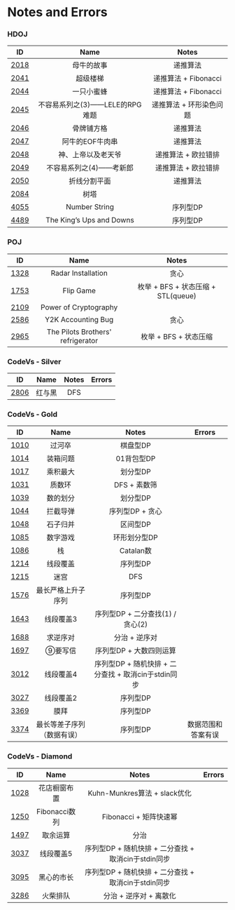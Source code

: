 # Notes and Errors

### HDOJ

|                    ID                    |           Name           |       Notes       |
| :--------------------------------------: | :----------------------: | :---------------: |
| [2018](http://acm.hdu.edu.cn/showproblem.php?pid=2018) |          母牛的故事           |       递推算法        |
| [2041](http://acm.hdu.edu.cn/showproblem.php?pid=2041) |           超级楼梯           | 递推算法 +  Fibonacci |
| [2044](http://acm.hdu.edu.cn/showproblem.php?pid=2044) |          一只小蜜蜂           | 递推算法 +  Fibonacci |
| [2045](http://acm.hdu.edu.cn/showproblem.php?pid=2045) |  不容易系列之(3)——LELE的RPG难题   |   递推算法 + 环形染色问题   |
| [2046](http://acm.hdu.edu.cn/showproblem.php?pid=2046) |          骨牌铺方格           |       递推算法        |
| [2047](http://acm.hdu.edu.cn/showproblem.php?pid=2047) |        阿牛的EOF牛肉串         |       递推算法        |
| [2048](http://acm.hdu.edu.cn/showproblem.php?pid=2048) |        神、上帝以及老天爷         |    递推算法 + 欧拉错排    |
| [2049](http://acm.hdu.edu.cn/showproblem.php?pid=2049) |      不容易系列之(4)——考新郎      |    递推算法 + 欧拉错排    |
| [2050](http://acm.hdu.edu.cn/showproblem.php?pid=2050) |          折线分割平面          |       递推算法        |
| [2084](http://acm.hdu.edu.cn/showproblem.php?pid=2084) |            树塔            |                   |
| [4055](http://acm.hdu.edu.cn/showproblem.php?pid=4055) |      Number String       |       序列型DP       |
| [4489](http://acm.hdu.edu.cn/showproblem.php?pid=4489) | The King’s Ups and Downs |       序列型DP       |

### POJ

|                   ID                   |               Name                |            Notes             |
| :------------------------------------: | :-------------------------------: | :--------------------------: |
| [1328](http://poj.org/problem?id=1328) |        Radar Installation         |              贪心              |
| [1753](http://poj.org/problem?id=1753) |             Flip Game             | 枚举 + BFS + 状态压缩 + STL(queue) |
| [2109](http://poj.org/problem?id=2109) |       Power of Cryptography       |                              |
| [2586](http://poj.org/problem?id=2586) |        Y2K Accounting Bug         |              贪心              |
| [2965](http://poj.org/problem?id=2965) | The Pilots Brothers' refrigerator |       枚举 + BFS + 状态压缩        |



### CodeVs - Silver

|                   ID                   | Name | Notes | Errors |
| :------------------------------------: | :--: | :---: | :----: |
| [2806](http://codevs.cn/problem/2806/) | 红与黑  |  DFS  |        |

### CodeVs - Gold

|                   ID                   |     Name      |                Notes                 |  Errors   |
| :------------------------------------: | :-----------: | :----------------------------------: | :-------: |
| [1010](http://codevs.cn/problem/1010/) |      过河卒      |                棋盘型DP                 |           |
| [1014](http://codevs.cn/problem/1014/) |     装箱问题      |               01背包型DP                |           |
| [1017](http://codevs.cn/problem/1017/) |     乘积最大      |                划分型DP                 |           |
| [1031](http://codevs.cn/problem/1031/) |      质数环      |              DFS + 素数筛               |           |
| [1039](http://codevs.cn/problem/1039/) |     数的划分      |                划分型DP                 |           |
| [1044](http://codevs.cn/problem/1044/) |     拦截导弹      |              序列型DP + 贪心              |           |
| [1048](http://codevs.cn/problem/1048/) |     石子归并      |                区间型DP                 |           |
| [1085](http://codevs.cn/problem/1085/) |     数字游戏      |               环形划分型DP                |           |
| [1086](http://codevs.cn/problem/1086/) |       栈       |               Catalan数               |           |
| [1214](http://codevs.cn/problem/1214/) |     线段覆盖      |                序列型DP                 |           |
| [1215](http://codevs.cn/problem/1215/) |      迷宫       |                 DFS                  |           |
| [1576](http://codevs.cn/problem/1576/) |   最长严格上升子序列   |                序列型DP                 |           |
| [1643](http://codevs.cn/problem/1643/) |     线段覆盖3     |       序列型DP + 二分查找(1) / 贪心(2)        |           |
| [1688](http://codevs.cn/problem/1688/) |     求逆序对      |               分治 + 逆序对               |           |
| [1697](http://codevs.cn/problem/1697/) |     ⑨要写信      |            序列型DP + 大数四则运算            |           |
| [3012](http://codevs.cn/problem/3012/) |     线段覆盖4     | 序列型DP + 随机快排 + 二分查找 +  取消cin于stdin同步 |           |
| [3027](http://codevs.cn/problem/3027/) |     线段覆盖2     |                序列型DP                 |           |
| [3369](http://codevs.cn/problem/3369/) |      膜拜       |                序列型DP                 |           |
| [3374](http://codevs.cn/problem/3374/) | 最长等差子序列（数据有误） |                序列型DP                 | 数据范围和答案有误 |

### CodeVs - Diamond

|                   ID                   |    Name     |                Notes                 | Errors |
| :------------------------------------: | :---------: | :----------------------------------: | :----: |
| [1028](http://codevs.cn/problem/1028/) |   花店橱窗布置    |       Kuhn-Munkres算法 + slack优化       |        |
| [1250](http://codevs.cn/problem/1250/) | Fibonacci数列 |          Fibonacci + 矩阵快速幂           |        |
| [1497](http://codevs.cn/problem/1497/) |    取余运算     |                  分治                  |        |
| [3037](http://codevs.cn/problem/3037/) |    线段覆盖5    | 序列型DP + 随机快排 + 二分查找 +  取消cin于stdin同步 |        |
| [3095](http://codevs.cn/problem/3095/) |    黑心的市长    | 序列型DP + 随机快排 + 二分查找 +  取消cin于stdin同步 |        |
| [3286](http://codevs.cn/problem/3286/) |    火柴排队     |            分治 + 逆序对 + 离散化            |        |